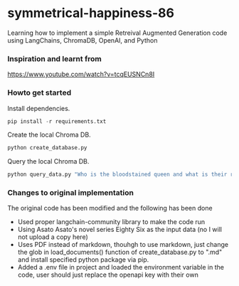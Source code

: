 # symmetrical-happiness-86
Learning how to implement a simple Retreival Augmented Generation code using LangChains, ChromaDB, OpenAI, and Python

### Inspiration and learnt from
https://www.youtube.com/watch?v=tcqEUSNCn8I

### Howto get started

Install dependencies.
```python
pip install -r requirements.txt
```

Create the local Chroma DB.
```python
python create_database.py
```

Query the local Chroma DB.
```python
python query_data.py "Who is the bloodstained queen and what is their real name??"
```

### Changes to original implementation

The original code has been modified and the following has been done

- Used proper langchain-community library to make the code run
- Using Asato Asato's novel series Eighty Six as the input data (no I will not upload a copy here)
- Uses PDF instead of markdown, thouhgh to use markdown, just change the glob in load_documents() function of create_database.py to ".md" and install specified python package via pip.
- Added a .env file in project and loaded the environment variable in the code, user should just replace the openapi key with their own

